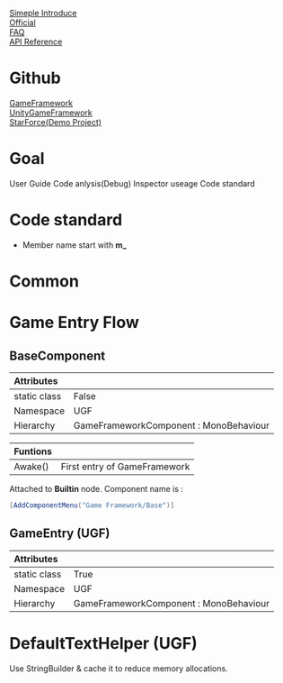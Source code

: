 [Simeple Introduce](https://www.233tw.com/unity/49968)  
[Official](https://gameframework.cn/)  
[FAQ](https://gameframework.cn/faq/)  
[API Reference](https://gameframework.cn/api/index.html)  

# Github
[GameFramework](https://github.com/EllanJiang/GameFramework)  
[UnityGameFramework](https://github.com/EllanJiang/UnityGameFramework.git)  
[StarForce(Demo Project)](https://github.com/EllanJiang/StarForce)  


# Goal
User Guide
Code anlysis(Debug)
Inspector useage
Code standard

# Code standard
* Member name start with **m_**

# Common


# Game Entry Flow
## BaseComponent
|Attributes                   |                                 |
|:----------------------------|:---------------------------------|
|static class                 |False                              |
|Namespace                    |UGF                              |
|Hierarchy                    |GameFrameworkComponent : MonoBehaviour|

|Funtions                     |                                 |
|:----------------------------|:---------------------------------|
|Awake()                      |First entry of GameFramework   |

Attached to **Builtin** node.
Component name is :
```csharp
[AddComponentMenu("Game Framework/Base")]
```

## GameEntry (UGF)
|Attributes                   |                                 |
|:----------------------------|:---------------------------------|
|static class                 |True                              |
|Namespace                    |UGF                              |
|Hierarchy                    |GameFrameworkComponent : MonoBehaviour|



# DefaultTextHelper (UGF)
Use StringBuilder & cache it to reduce memory allocations.
